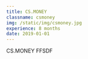 ```yaml
---
title: CS.MONEY
classname: csmoney
img: /static/img/csmoney.jpg
experience: 8 months
date: 2019-01-01
---
```

CS.MONEY FFSDF
